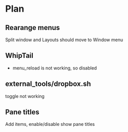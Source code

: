 # Plan

## Rearange menus

Split window and Layouts should move to Window menu

## WhipTail

- menu_reload is not working, so disabled

## external_tools/dropbox.sh

toggle not working

## Pane titles

Add items, enable/disable show pane titles
